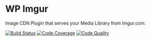 # WP Imgur

Image CDN Plugin that serves your Media Library from Imgur.com.

[![Build Status](https://travis-ci.org/dsawardekar/wp-imgur-plus.svg?branch=develop)](https://travis-ci.org/dsawardekar/wp-imgur-plus)
[![Code Coverage](https://coveralls.io/repos/dsawardekar/wp-imgur-plus/badge.png?branch=develop)](https://coveralls.io/r/dsawardekar/wp-imgur-plus?branch=develop)
[![Code Quality](https://scrutinizer-ci.com/g/dsawardekar/wp-imgur-plus/badges/quality-score.png?b=develop)](https://scrutinizer-ci.com/g/dsawardekar/wp-imgur-plus/?branch=develop)
